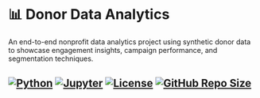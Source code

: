 # 📊 Donor Data Analytics

An end-to-end nonprofit data analytics project using synthetic donor data to showcase engagement insights, campaign performance, and segmentation techniques.

[![Python](https://img.shields.io/badge/built%20with-Python-blue?logo=python)](https://www.python.org/)
[![Jupyter](https://img.shields.io/badge/notebook-Jupyter-orange?logo=jupyter)](https://jupyter.org/)
[![License](https://img.shields.io/badge/license-MIT-green)](LICENSE)
[![GitHub Repo Size](https://img.shields.io/github/repo-size/MaheshPandey614/donor-data-analytics)](https://github.com/MaheshPandey614/donor-data-analytics)
---

